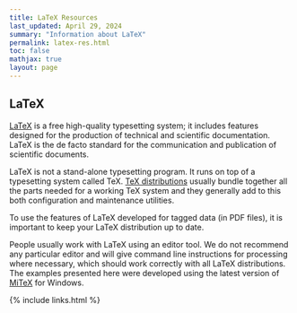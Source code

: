```yaml
---
title: LaTeX Resources
last_updated: April 29, 2024
summary: "Information about LaTeX"
permalink: latex-res.html
toc: false
mathjax: true
layout: page
---
```

## LaTeX

[LaTeX](https://www.latex-project.org/) is a free high-quality typesetting system; it includes features designed for the production of technical and scientific documentation. LaTeX is the de facto standard for the communication and publication of scientific documents. 

LaTeX is not a stand-alone typesetting program. It runs on top of a typesetting system called TeX. [TeX distributions](https://www.latex-project.org/get/#tex-distributions) usually bundle together all the parts needed for a working TeX system and they generally add to this both configuration and maintenance utilities. 

To use the features of LaTeX developed for tagged data (in PDF files), it is important to keep your LaTeX distribution up to date.

People usually work with LaTeX using an editor tool. We do not recommend any particular editor and will give command line instructions for processing where necessary, which should work correctly with all LaTeX distributions. The examples presented here were developed using the latest version of [MiTeX](https://miktex.org/) for Windows.  


{% include links.html %}
